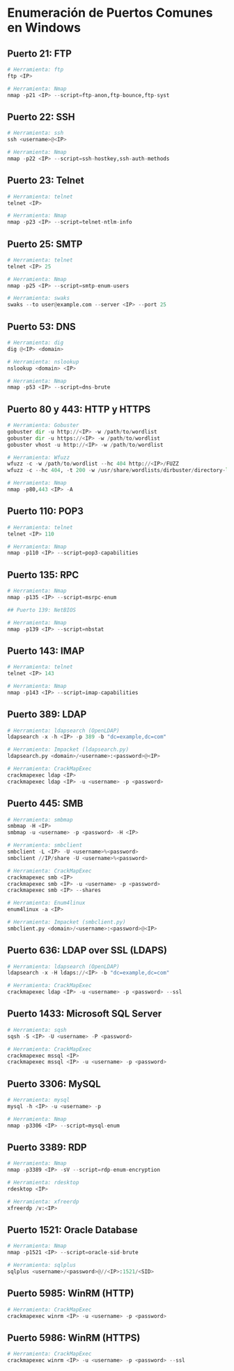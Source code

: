 # Enumeración de Puertos Comunes en Windows

## Puerto 21: FTP

```python
# Herramienta: ftp
ftp <IP>

# Herramienta: Nmap
nmap -p21 <IP> --script=ftp-anon,ftp-bounce,ftp-syst
```

## Puerto 22: SSH

```python
# Herramienta: ssh
ssh <username>@<IP>

# Herramienta: Nmap
nmap -p22 <IP> --script=ssh-hostkey,ssh-auth-methods
```

## Puerto 23: Telnet

```python
# Herramienta: telnet
telnet <IP>

# Herramienta: Nmap
nmap -p23 <IP> --script=telnet-ntlm-info
```

## Puerto 25: SMTP

```python
# Herramienta: telnet
telnet <IP> 25

# Herramienta: Nmap
nmap -p25 <IP> --script=smtp-enum-users

# Herramienta: swaks
swaks --to user@example.com --server <IP> --port 25
```

## Puerto 53: DNS

```python
# Herramienta: dig
dig @<IP> <domain>

# Herramienta: nslookup
nslookup <domain> <IP>

# Herramienta: Nmap
nmap -p53 <IP> --script=dns-brute
```

## Puerto 80 y 443: HTTP y HTTPS

```python
# Herramienta: Gobuster
gobuster dir -u http://<IP> -w /path/to/wordlist
gobuster dir -u https://<IP> -w /path/to/wordlist
gobuster vhost -u http://<IP> -w /path/to/wordlist

# Herramienta: Wfuzz
wfuzz -c -w /path/to/wordlist --hc 404 http://<IP>/FUZZ
wfuzz -c --hc 404, -t 200 -w /usr/share/wordlists/dirbuster/directory-list-lowercase-2.3-medium.txt -u http://devvortex.htb/ -H "Host: FUZZ.devvortex.htb"

# Herramienta: Nmap
nmap -p80,443 <IP> -A
```

## Puerto 110: POP3

```python
# Herramienta: telnet
telnet <IP> 110

# Herramienta: Nmap
nmap -p110 <IP> --script=pop3-capabilities
```

## Puerto 135: RPC

```python
# Herramienta: Nmap
nmap -p135 <IP> --script=msrpc-enum

## Puerto 139: NetBIOS

# Herramienta: Nmap
nmap -p139 <IP> --script=nbstat
```

## Puerto 143: IMAP

```python
# Herramienta: telnet
telnet <IP> 143

# Herramienta: Nmap
nmap -p143 <IP> --script=imap-capabilities
```


## Puerto 389: LDAP

```python
# Herramienta: ldapsearch (OpenLDAP)
ldapsearch -x -h <IP> -p 389 -b "dc=example,dc=com"

# Herramienta: Impacket (ldapsearch.py)
ldapsearch.py <domain>/<username>:<password>@<IP>

# Herramienta: CrackMapExec
crackmapexec ldap <IP>
crackmapexec ldap <IP> -u <username> -p <password>
```

## Puerto 445: SMB

```python
# Herramienta: smbmap
smbmap -H <IP>
smbmap -u <username> -p <password> -H <IP>

# Herramienta: smbclient
smbclient -L <IP> -U <username>%<password>
smbclient //IP/share -U <username>%<password>

# Herramienta: CrackMapExec
crackmapexec smb <IP>
crackmapexec smb <IP> -u <username> -p <password>
crackmapexec smb <IP> --shares

# Herramienta: Enum4linux
enum4linux -a <IP>

# Herramienta: Impacket (smbclient.py)
smbclient.py <domain>/<username>:<password>@<IP>
```

## Puerto 636: LDAP over SSL (LDAPS)

```python
# Herramienta: ldapsearch (OpenLDAP)
ldapsearch -x -H ldaps://<IP> -b "dc=example,dc=com"

# Herramienta: CrackMapExec
crackmapexec ldap <IP> -u <username> -p <password> --ssl
```

## Puerto 1433: Microsoft SQL Server

```python
# Herramienta: sqsh
sqsh -S <IP> -U <username> -P <password>

# Herramienta: CrackMapExec
crackmapexec mssql <IP>
crackmapexec mssql <IP> -u <username> -p <password>
```

## Puerto 3306: MySQL

```python
# Herramienta: mysql
mysql -h <IP> -u <username> -p

# Herramienta: Nmap
nmap -p3306 <IP> --script=mysql-enum
```

## Puerto 3389: RDP

```python
# Herramienta: Nmap
nmap -p3389 <IP> -sV --script=rdp-enum-encryption

# Herramienta: rdesktop
rdesktop <IP>

# Herramienta: xfreerdp
xfreerdp /v:<IP>
```

## Puerto 1521: Oracle Database

```python
# Herramienta: Nmap
nmap -p1521 <IP> --script=oracle-sid-brute

# Herramienta: sqlplus
sqlplus <username>/<password>@//<IP>:1521/<SID>
```

## Puerto 5985: WinRM (HTTP)

```python
# Herramienta: CrackMapExec
crackmapexec winrm <IP> -u <username> -p <password>
```

## Puerto 5986: WinRM (HTTPS)

```python
# Herramienta: CrackMapExec
crackmapexec winrm <IP> -u <username> -p <password> --ssl
```

